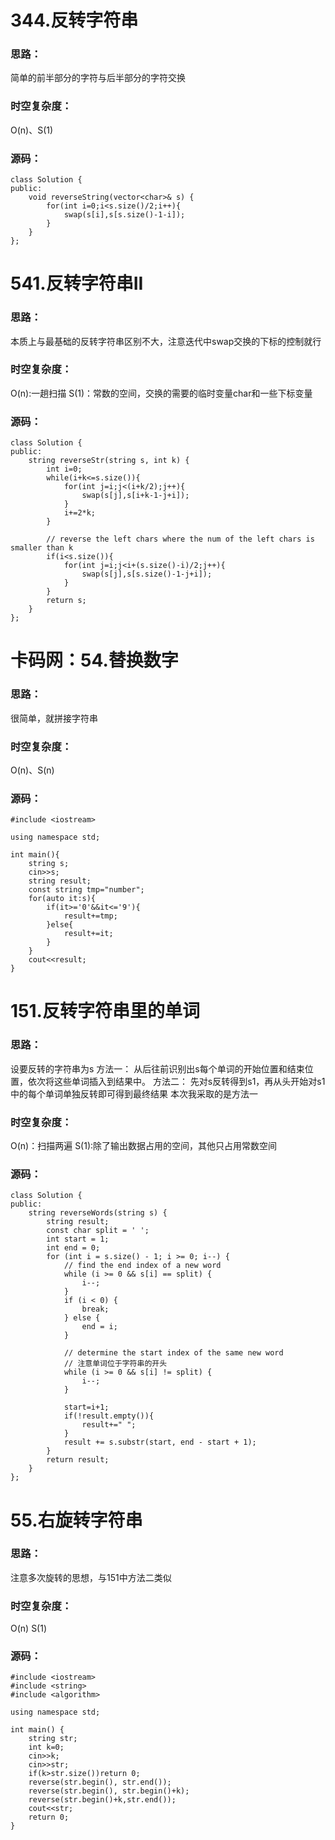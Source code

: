 # 344.反转字符串
### 思路：
简单的前半部分的字符与后半部分的字符交换
### 时空复杂度：
O(n)、S(1)
### 源码：
```
class Solution {  
public:  
    void reverseString(vector<char>& s) {  
        for(int i=0;i<s.size()/2;i++){  
            swap(s[i],s[s.size()-1-i]);  
        }  
    }  
};
```

# 541.反转字符串II
### 思路：
本质上与最基础的反转字符串区别不大，注意迭代中swap交换的下标的控制就行
### 时空复杂度：
O(n):一趟扫描
S(1)：常数的空间，交换的需要的临时变量char和一些下标变量
### 源码：
```
class Solution {  
public:  
    string reverseStr(string s, int k) {  
        int i=0;  
        while(i+k<=s.size()){  
            for(int j=i;j<(i+k/2);j++){  
                swap(s[j],s[i+k-1-j+i]);  
            }  
            i+=2*k;  
        }  
  
        // reverse the left chars where the num of the left chars is smaller than k  
        if(i<s.size()){  
            for(int j=i;j<i+(s.size()-i)/2;j++){  
                swap(s[j],s[s.size()-1-j+i]);  
            }  
        }  
        return s;  
    }  
};
```

# 卡码网：54.替换数字
### 思路：
很简单，就拼接字符串
### 时空复杂度：
O(n)、S(n)
### 源码：
```
#include <iostream>

using namespace std;

int main(){
    string s;
    cin>>s;
    string result;
    const string tmp="number";
    for(auto it:s){
        if(it>='0'&&it<='9'){
            result+=tmp;
        }else{
            result+=it;
        }
    }
    cout<<result;
}
```

# 151.反转字符串里的单词
### 思路：
设要反转的字符串为s
方法一：
从后往前识别出s每个单词的开始位置和结束位置，依次将这些单词插入到结果中。
方法二：
先对s反转得到s1，再从头开始对s1中的每个单词单独反转即可得到最终结果
本次我采取的是方法一
### 时空复杂度：
O(n)：扫描两遍
S(1):除了输出数据占用的空间，其他只占用常数空间
### 源码：
```
class Solution {  
public:  
    string reverseWords(string s) {  
        string result;  
        const char split = ' ';  
        int start = 1;  
        int end = 0;  
        for (int i = s.size() - 1; i >= 0; i--) {  
            // find the end index of a new word  
            while (i >= 0 && s[i] == split) {  
                i--;  
            }  
            if (i < 0) {  
                break;  
            } else {  
                end = i;  
            }  
  
            // determine the start index of the same new word  
            // 注意单词位于字符串的开头  
            while (i >= 0 && s[i] != split) {  
                i--;  
            }  
  
            start=i+1;  
            if(!result.empty()){  
                result+=" ";  
            }  
            result += s.substr(start, end - start + 1);  
        }  
        return result;  
    }  
};
```

# 55.右旋转字符串
### 思路：
注意多次旋转的思想，与151中方法二类似
### 时空复杂度：
O(n)
S(1)
### 源码：
```
#include <iostream>
#include <string>
#include <algorithm>

using namespace std;

int main() {
    string str;
    int k=0;
    cin>>k;
    cin>>str;
    if(k>str.size())return 0;
    reverse(str.begin(), str.end());
    reverse(str.begin(), str.begin()+k);
    reverse(str.begin()+k,str.end());
    cout<<str;
    return 0;
}
```